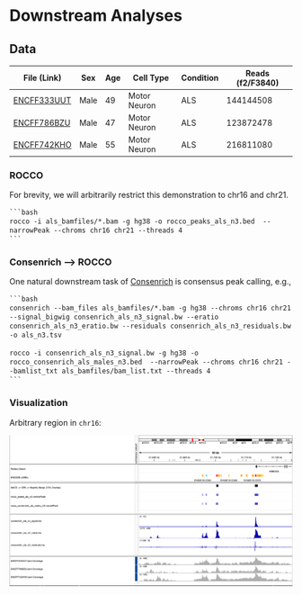 # Downstream Analyses

## Data

| File (Link) | Sex  | Age | Cell Type     | Condition | Reads (f2/F3840) |
|-------------|------|-----|---------------|-----------|---------------|
| [ENCFF333UUT](https://www.encodeproject.org/files/ENCFF333UUT) | Male | 49  | Motor Neuron | ALS       | 144144508 |
| [ENCFF786BZU](https://www.encodeproject.org/files/ENCFF786BZU) | Male | 47  | Motor Neuron | ALS       | 123872478 |
| [ENCFF742KHO](https://www.encodeproject.org/files/ENCFF742KHO) | Male | 55  | Motor Neuron | ALS       | 216811080 |

### ROCCO

For brevity, we will arbitrarily restrict this demonstration to chr16 and chr21.

    ```bash
    rocco -i als_bamfiles/*.bam -g hg38 -o rocco_peaks_als_n3.bed  --narrowPeak --chroms chr16 chr21 --threads 4
    ```

### Consenrich --> ROCCO

One natural downstream task of [Consenrich](https://github.com/nolan-h-hamilton/Consenrich) is consensus peak calling, e.g.,

    ```bash
    consenrich --bam_files als_bamfiles/*.bam -g hg38 --chroms chr16 chr21 --signal_bigwig consenrich_als_n3_signal.bw --eratio consenrich_als_n3_eratio.bw --residuals consenrich_als_n3_residuals.bw -o als_n3.tsv

    rocco -i consenrich_als_n3_signal.bw -g hg38 -o rocco_consenrich_als_males_n3.bed  --narrowPeak --chroms chr16 chr21 --bamlist_txt als_bamfiles/bam_list.txt --threads 4
    ```

### Visualization

Arbitrary region in `chr16`:

![igv_example](als_n3_igv.png)

